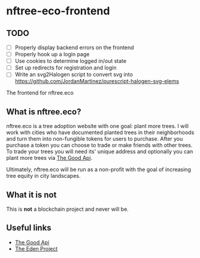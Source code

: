 # nftree-eco-frontend

TODO
---

- [ ] Properly display backend errors on the frontend
- [ ] Properly hook up a login page
- [ ] Use cookies to determine logged in/out state
- [ ] Set up redirects for registration and login
- [ ] Write an svg2Halogen script to convert svg into https://github.com/JordanMartinez/purescript-halogen-svg-elems

The frontend for nftree.eco

## What is nftree.eco?

nftree.eco is a tree adoption website with one goal: plant more trees. I will
work with cities who have documented planted trees in their neighborhoods and
turn them into non-fungible tokens for users to purchase. After you purchase a
token you can choose to trade or make friends with other trees. To trade your
trees you will need its' unique address and optionally you can plant more
trees via [The Good Api](good-api).

Ultimately, nftree.eco will be run as a non-profit with the goal of increasing
tree equity in city landscapes.

## What it is not

This is **not** a blockchain project and never will be.

## Useful links

- [The Good Api](good-api)
- [The Eden Project](https://www.edenproject.com/)

[good-api]: https://docs.thegoodapi.com

